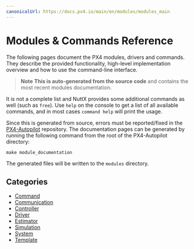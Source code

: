 ```yaml
---
canonicalUrl: https://docs.px4.io/main/en/modules/modules_main
---
```



# Modules & Commands Reference
The following pages document the PX4 modules, drivers and commands. They
describe the provided functionality, high-level implementation overview and how
to use the command-line interface.

> **Note** **This is auto-generated from the source code** and contains the
> most recent modules documentation.

It is not a complete list and NuttX provides some additional commands
as well (such as `free`). Use `help` on the console to get a list of all
available commands, and in most cases `command help` will print the usage.

Since this is generated from source, errors must be reported/fixed
in the [PX4-Autopilot](https://github.com/PX4/PX4-Autopilot) repository.
The documentation pages can be generated by running the following command from
the root of the PX4-Autopilot directory:
```
make module_documentation
```
The generated files will be written to the `modules` directory.

## Categories
- [Command](modules_command.md)
- [Communication](modules_communication.md)
- [Controller](modules_controller.md)
- [Driver](modules_driver.md)
- [Estimator](modules_estimator.md)
- [Simulation](modules_simulation.md)
- [System](modules_system.md)
- [Template](modules_template.md)
